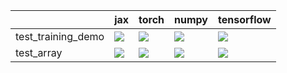|                    | jax                                                                                                                                                                                    | torch                                                                                                                                                                              | numpy                                                                                                                                                                                  | tensorflow                                                                                                                                                                             |
|:-------------------|:---------------------------------------------------------------------------------------------------------------------------------------------------------------------------------------|:-----------------------------------------------------------------------------------------------------------------------------------------------------------------------------------|:---------------------------------------------------------------------------------------------------------------------------------------------------------------------------------------|:---------------------------------------------------------------------------------------------------------------------------------------------------------------------------------------|
| test_training_demo | <a href="https://github.com/unifyai/ivy/actions/runs/4123979403/jobs/7122683529" rel="noopener noreferrer" target="_blank"><img src=https://img.shields.io/badge/-failure-red></a>     | <a href="https://github.com/unifyai/ivy/actions/runs/4123979403/jobs/7122701308" rel="noopener noreferrer" target="_blank"><img src=https://img.shields.io/badge/-failure-red></a> | <a href="https://github.com/unifyai/ivy/actions/runs/4084953010/jobs/7042282227" rel="noopener noreferrer" target="_blank"><img src=https://img.shields.io/badge/-success-success></a> | <a href="https://github.com/unifyai/ivy/actions/runs/4084953010/jobs/7042282227" rel="noopener noreferrer" target="_blank"><img src=https://img.shields.io/badge/-success-success></a> |
| test_array         | <a href="https://github.com/unifyai/ivy/actions/runs/4084954872/jobs/7042286542" rel="noopener noreferrer" target="_blank"><img src=https://img.shields.io/badge/-success-success></a> | <a href="null" rel="noopener noreferrer" target="_blank"><img src=https://img.shields.io/badge/-failure-red></a>                                                                   | <a href="https://github.com/unifyai/ivy/actions/runs/4084954872/jobs/7042286542" rel="noopener noreferrer" target="_blank"><img src=https://img.shields.io/badge/-success-success></a> | <a href="https://github.com/unifyai/ivy/actions/runs/4123642682/jobs/7121936941" rel="noopener noreferrer" target="_blank"><img src=https://img.shields.io/badge/-failure-red></a>     |